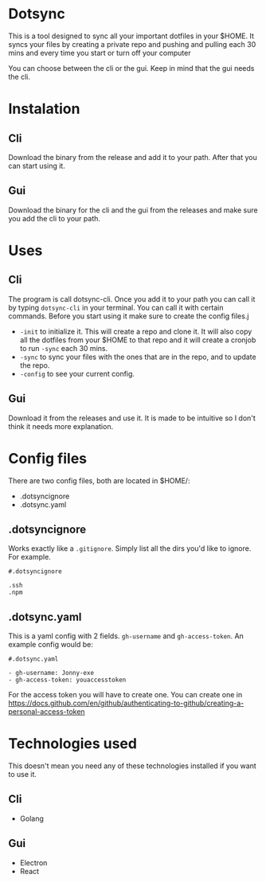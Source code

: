 # Dotsync

This is a tool designed to sync all your important dotfiles in your $HOME.
It syncs your files by creating a private repo and pushing and pulling each 30 mins and every time you start or turn off your computer

You can choose between the cli or the gui.
Keep in mind that the gui needs the cli.

# Instalation

## Cli

Download the binary from the release and add it to your path. After that you can start using it.

## Gui

Download the binary for the cli and the gui from the releases and make sure you add the cli to your path.

# Uses

## Cli

The program is call dotsync-cli. Once you add it to your path you can call it by typing `dotsync-cli` in your terminal. You can call it with certain commands.
Before you start using it make sure to create the config files.j
 - `-init` to initialize it. This will create a repo and clone it. It will also copy all the dotfiles from your $HOME to that repo and it will create a cronjob to run `-sync` each 30 mins.
 - `-sync` to sync your files with the ones that are in the repo, and to update the repo.
 - `-config` to see your current config.

## Gui

Download it from the releases and use it. It is made to be intuitive so I don't think it needs more explanation.


# Config files

There are two config files, both are located in $HOME/:
 - .dotsyncignore
 - .dotsync.yaml

## .dotsyncignore

Works exactly like a `.gitignore`. Simply list all the dirs you'd like to ignore. For example.

```
#.dotsyncignore

.ssh
.npm
```

## .dotsync.yaml

This is a yaml config with 2 fields. `gh-username` and `gh-access-token`. An example config would be:


```
#.dotsync.yaml

- gh-username: Jonny-exe
- gh-access-token: youaccesstoken
```

For the access token you will have to create one. You can create one in https://docs.github.com/en/github/authenticating-to-github/creating-a-personal-access-token
 
# Technologies used

This doesn't mean you need any of these technologies installed if you want to use it.

## Cli

 * Golang

## Gui

 * Electron
 * React

